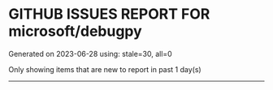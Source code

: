 
# GITHUB ISSUES REPORT FOR microsoft/debugpy


Generated on 2023-06-28 using: stale=30, all=0


Only showing items that are new to report in past 1 day(s)


---
